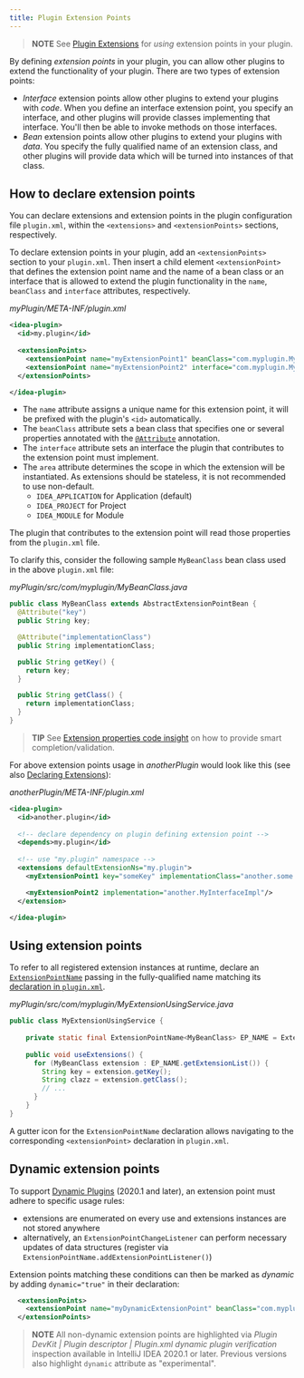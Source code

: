 ```yaml
---
title: Plugin Extension Points
---
```


> **NOTE** See [Plugin Extensions](plugin_extensions.md) for _using_ extension points in your plugin.

By defining _extension points_ in your plugin, you can allow other plugins to extend the functionality of your plugin.
There are two types of extension points:

 * _Interface_ extension points allow other plugins to extend your plugins with _code_. When you define an interface
   extension point, you specify an interface, and other plugins will provide classes implementing that interface.
   You'll then be able to invoke methods on those interfaces.
 * _Bean_ extension points allow other plugins to extend your plugins with _data_. You specify the fully qualified
   name of an extension class, and other plugins will provide data which will be turned into instances of that class.  

## How to declare extension points

You can declare extensions and extension points in the plugin configuration file `plugin.xml`, within the `<extensions>` and `<extensionPoints>` sections, respectively.

To declare extension points in your plugin, add an `<extensionPoints>` section to your `plugin.xml`. Then insert a child element `<extensionPoint>` that defines the extension point name and the name of a bean class or an interface that is allowed to extend the plugin functionality in the `name`, `beanClass` and `interface` attributes, respectively.

_myPlugin/META-INF/plugin.xml_
```xml            
<idea-plugin>
  <id>my.plugin</id>
  
  <extensionPoints>
    <extensionPoint name="myExtensionPoint1" beanClass="com.myplugin.MyBeanClass"/>
    <extensionPoint name="myExtensionPoint2" interface="com.myplugin.MyInterface" area="IDEA_PROJECT"/>
  </extensionPoints>

</idea-plugin>
```

* The `name` attribute assigns a unique name for this extension point, it will be prefixed with the plugin's `<id>` automatically.
* The `beanClass` attribute sets a bean class that specifies one or several properties annotated with the [`@Attribute`](upsource:///platform/util/src/com/intellij/util/xmlb/annotations/Attribute.java) annotation.
* The `interface` attribute sets an interface the plugin that contributes to the extension point must implement.
* The `area` attribute determines the scope in which the extension will be instantiated. As extensions should be stateless, it is not recommended to use non-default.
  * `IDEA_APPLICATION` for Application (default)
  * `IDEA_PROJECT` for Project 
  * `IDEA_MODULE` for Module

The plugin that contributes to the extension point will read those properties from the `plugin.xml` file.

To clarify this, consider the following sample `MyBeanClass` bean class used in the above `plugin.xml` file:

_myPlugin/src/com/myplugin/MyBeanClass.java_
```java
public class MyBeanClass extends AbstractExtensionPointBean {
  @Attribute("key")
  public String key;

  @Attribute("implementationClass")
  public String implementationClass;

  public String getKey() {
    return key;
  }

  public String getClass() {
    return implementationClass;
  }
}
```

> **TIP** See [Extension properties code insight](plugin_extensions.md#extension-properties-code-insight) on how to provide smart completion/validation.

For above extension points usage in _anotherPlugin_ would look like this (see also [Declaring Extensions](plugin_extensions.md#declaring-extensions)):
 
_anotherPlugin/META-INF/plugin.xml_
```xml
<idea-plugin>
  <id>another.plugin</id>
                         
  <!-- declare dependency on plugin defining extension point -->               
  <depends>my.plugin</id>
        
  <!-- use "my.plugin" namespace -->
  <extensions defaultExtensionNs="my.plugin">
    <myExtensionPoint1 key="someKey" implementationClass="another.some.implementation.class"/>  

    <myExtensionPoint2 implementation="another.MyInterfaceImpl"/>
  </extension>

</idea-plugin>
```

## Using extension points
To refer to all registered extension instances at runtime, declare an [`ExtensionPointName`](upsource:///platform/extensions/src/com/intellij/openapi/extensions/ExtensionPointName.java) passing in the fully-qualified name matching its [declaration in `plugin.xml`](#how-to-declare-extension-points).

_myPlugin/src/com/myplugin/MyExtensionUsingService.java_
```java 
public class MyExtensionUsingService {
 
    private static final ExtensionPointName<MyBeanClass> EP_NAME = ExtensionPointName.create("my.plugin.myExtensionPoint1");
    
    public void useExtensions() {
      for (MyBeanClass extension : EP_NAME.getExtensionList()) {
        String key = extension.getKey();  
        String clazz = extension.getClass();
        // ...
      }
    }
}
```
A gutter icon for the `ExtensionPointName` declaration allows navigating to the corresponding `<extensionPoint>` declaration in `plugin.xml`.

## Dynamic extension points
To support [Dynamic Plugins](dynamic_plugins.md) (2020.1 and later), an extension point must adhere to specific usage rules:

- extensions are enumerated on every use and extensions instances are not stored anywhere
- alternatively, an `ExtensionPointChangeListener` can perform necessary updates of data structures (register via `ExtensionPointName.addExtensionPointListener()`)

Extension points matching these conditions can then be marked as _dynamic_ by adding `dynamic="true"` in their declaration:
```xml
  <extensionPoints>
    <extensionPoint name="myDynamicExtensionPoint" beanClass="com.myplugin.MyBeanClass" dynamic="true" />
  </extensionPoints>
```

> **NOTE** All non-dynamic extension points are highlighted via _Plugin DevKit \| Plugin descriptor \| Plugin.xml dynamic plugin verification_ inspection available in IntelliJ IDEA 2020.1 or later. Previous versions also highlight `dynamic` attribute as "experimental".
